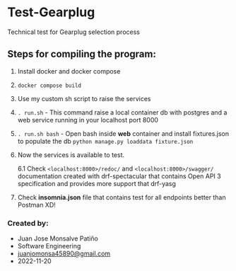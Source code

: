 # Test-Gearplug
Technical test for Gearplug selection process
## Steps for compiling the program:
1. Install docker and docker compose
2. ``docker compose build``
3. Use my custom sh script to raise the services
4. `. run.sh` - This command raise a local container db with postgres and a web service running in your localhost port 8000
5. `. run.sh bash` - Open bash inside **web** container and install fixtures.json to populate the db `python manage.py loaddata fixture.json`
6. Now the services is available to test.

    6.1 Check `<localhost:8000>/redoc/` and `<localhost:8000>/swagger/` documentation created with drf-spectacular that contains Open API 3 specification and provides more support that drf-yasg
7. Check **insomnia.json** file that contains test for all endpoints better than Postman XD!

### Created by:
-  Juan Jose Monsalve Patiño
-  Software Engineering
-  juanjomonsa45890@gmail.com
-  2022-11-20
